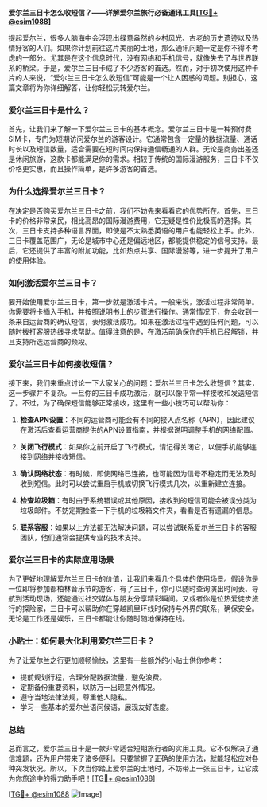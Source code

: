 **爱尔兰三日卡怎么收短信？——详解爱尔兰旅行必备通讯工具[[TG💪+ @esim1088](https://t.me/s/esim1088)]**

提起爱尔兰，很多人脑海中会浮现出绿意盎然的乡村风光、古老的历史遗迹以及热情好客的人们。如果你计划前往这片美丽的土地，那么通讯问题一定是你不得不考虑的一部分。尤其是在这个信息时代，没有网络和手机信号，就像失去了与世界联系的桥梁。于是，爱尔兰三日卡成了不少游客的首选。然而，对于初次使用这种卡片的人来说，“爱尔兰三日卡怎么收短信”可能是一个让人困惑的问题。别担心，这篇文章将为你详细解答，让你轻松玩转爱尔兰。

### 爱尔兰三日卡是什么？

首先，让我们来了解一下爱尔兰三日卡的基本概念。爱尔兰三日卡是一种预付费SIM卡，专门为短期访问爱尔兰的游客设计。它通常包含一定量的数据流量、通话时长以及短信数量，适合需要在短时间内保持通信畅通的人群。无论是商务出差还是休闲旅游，这款卡都能满足你的需求。相较于传统的国际漫游服务，三日卡不仅价格更实惠，而且操作简单，是许多游客的首选。

### 为什么选择爱尔兰三日卡？

在决定是否购买爱尔兰三日卡之前，我们不妨先来看看它的优势所在。首先，三日卡的价格非常亲民，相比高昂的国际漫游费用，它无疑是性价比极高的选择。其次，三日卡支持多种语言界面，即使是不太熟悉英语的用户也能轻松上手。此外，三日卡覆盖范围广，无论是城市中心还是偏远地区，都能提供稳定的信号支持。最后，它还提供了丰富的附加功能，比如热点共享、国际漫游等，进一步提升了用户的使用体验。

### 如何激活爱尔兰三日卡？

要开始使用爱尔兰三日卡，第一步就是激活卡片。一般来说，激活过程非常简单。你需要将卡插入手机，并按照说明书上的步骤进行操作。通常情况下，你会收到一条来自运营商的确认短信，表明激活成功。如果在激活过程中遇到任何问题，可以随时拨打客服热线寻求帮助。值得注意的是，在激活前确保你的手机已经解锁，并且支持所选运营商的频段。

### 爱尔兰三日卡如何接收短信？

接下来，我们来重点讨论一下大家关心的问题：爱尔兰三日卡怎么收短信？其实，这一步骤并不复杂。一旦你的三日卡成功激活，就可以像平常一样接收和发送短信了。不过，为了确保短信能够正常接收，这里有一些小技巧可以帮助你：

1. **检查APN设置**：不同的运营商可能会有不同的接入点名称（APN），因此建议在激活后查看运营商提供的APN设置指南，并根据说明调整手机的网络配置。
   
2. **关闭飞行模式**：如果你之前开启了飞行模式，请记得关闭它，以便手机能够连接到网络并接收短信。

3. **确认网络状态**：有时候，即使网络已连接，也可能因为信号不稳定而无法及时收到短信。此时可以尝试重启手机或切换飞行模式几次，以重新建立连接。

4. **检查垃圾箱**：有时由于系统错误或其他原因，接收到的短信可能会被误分类为垃圾邮件。不妨定期检查一下手机的垃圾箱文件夹，看看是否有遗漏的信息。

5. **联系客服**：如果以上方法都无法解决问题，可以尝试联系爱尔兰三日卡的客服团队，他们通常会提供专业的技术支持。

### 爱尔兰三日卡的实际应用场景

为了更好地理解爱尔兰三日卡的价值，让我们来看几个具体的使用场景。假设你是一位即将参加都柏林音乐节的游客，有了三日卡，你可以随时查询演出时间表、导航到活动现场，还能通过社交媒体与朋友分享精彩瞬间。又或者你是位热爱徒步旅行的探险家，三日卡可以帮助你在穿越凯里环线时保持与外界的联系，确保安全。无论是工作还是娱乐，三日卡都能让你随时随地保持在线。

### 小贴士：如何最大化利用爱尔兰三日卡？

为了让爱尔兰之行更加顺畅愉快，这里有一些额外的小贴士供你参考：

- 提前规划行程，合理分配数据流量，避免浪费。
- 定期备份重要资料，以防万一出现意外情况。
- 遵守当地法律法规，尊重他人隐私。
- 学习一些基本的爱尔兰语问候语，展现友好态度。

### 总结

总而言之，爱尔兰三日卡是一款非常适合短期旅行者的实用工具。它不仅解决了通信难题，还为用户带来了诸多便利。只要掌握了正确的使用方法，就能轻松应对各种突发状况。所以，下次当你踏上爱尔兰的土地时，不妨带上一张三日卡，让它成为你旅途中的得力助手吧！[[TG💪+ @esim1088](https://t.me/s/esim1088)]

[[TG💪+ @esim1088](https://t.me/s/esim1088) ![Image](https://i.postimg.cc/4NQfJmqS/Snipaste-2025-05-13-00-14-12.png)]